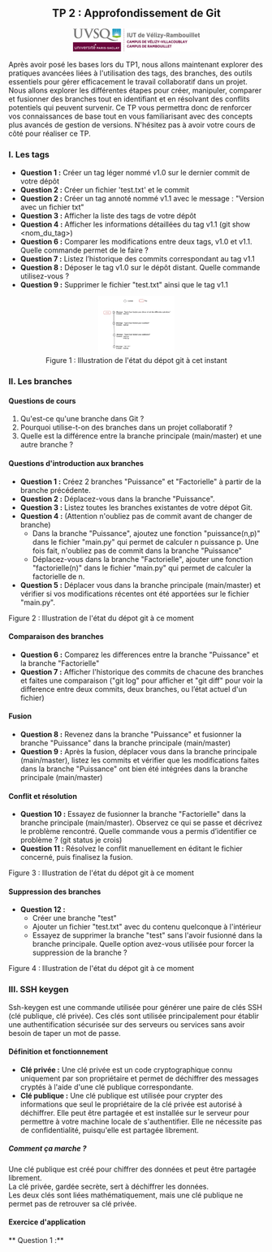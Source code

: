 <div style="text-align: center;">
    <h2>TP 2 : Approfondissement de Git</h2>
    <img src="../ressources/logo_iut.png" alt="Logo IUT" style="width: 250px;"/>
</div>  

Après avoir posé les bases lors du TP1, nous allons maintenant explorer des pratiques avancées
liées à l'utilisation des tags, des branches, des outils essentiels pour gérer efficacement le travail collaboratif dans un projet.
Nous allons explorer les différentes étapes pour créer, manipuler, comparer et fusionner des branches tout en identifiant
et en résolvant des conflits potentiels qui peuvent survenir. Ce TP vous permettra donc de renforcer vos connaissances de base tout en vous familiarisant 
avec des concepts plus avancés de gestion de versions. N'hésitez pas à avoir votre cours de côté pour réaliser ce TP.

### I. Les tags
* **Question 1 :** Créer un tag léger nommé v1.0 sur le dernier commit de votre dépôt
* **Question 2 :** Créer un fichier 'test.txt' et le commit
* **Question 2 :** Créer un tag annoté nommé v1.1 avec le message : "Version avec un fichier txt"
* **Question 3 :** Afficher la liste des tags de votre dépôt
* **Question 4 :** Afficher les informations détaillées du tag v1.1 (git show <nom_du_tag>)
* **Question 6 :** Comparer les modifications entre deux tags, v1.0 et v1.1. Quelle commande permet de le faire ?
* **Question 7 :** Listez l’historique des commits correspondant au tag v1.1
* **Question 8 :** Déposer le tag v1.0 sur le dépôt distant. Quelle commande utilisez-vous ?
* **Question 9 :** Supprimer le fichier "test.txt" ainsi que le tag v1.1

<div style="text-align: center;">
    <img src="../ressources/Figure1.jpg" style="width: 150px;"/>
    <br>
    Figure 1 : Illustration de l'état du dépot git à cet instant
</div>


### II. Les branches

#### Questions de cours
1. Qu'est-ce qu'une branche dans Git ?
2. Pourquoi utilise-t-on des branches dans un projet collaboratif ?
3. Quelle est la différence entre la branche principale (main/master) et une autre branche ?

#### Questions d'introduction aux branches
* **Question 1 :** Créez 2 branches "Puissance" et "Factorielle" à partir de la branche précédente.
* **Question 2 :** Déplacez-vous dans la branche "Puissance".
* **Question 3 :** Listez toutes les branches existantes de votre dépot Git.
* **Question 4 :** (Attention n'oubliez pas de commit avant de changer de branche)
  - Dans la branche "Puissance", ajoutez une fonction "puissance(n,p)" dans le fichier "main.py" qui permet de calculer n puissance p. Une fois fait, n'oubliez pas de commit dans la branche "Puissance"
  - Déplacez-vous dans la branche "Factorielle", ajouter une fonction "factorielle(n)" dans le fichier "main.py" qui permet de calculer la factorielle de n.
* **Question 5 :** Déplacer vous dans la branche principale (main/master) et vérifier si vos modifications récentes ont été apportées sur le fichier "main.py".

Figure 2 : Illustration de l'état du dépot git à ce moment

#### Comparaison des branches
* **Question 6 :** Comparez les differences entre la branche "Puissance" et la branche "Factorielle"
* **Question 7 :** Afficher l'historique des commits de chacune des branches et faites une comparaison ("git log" pour afficher et "git diff" pour voir la difference entre deux commits, deux branches, ou l’état actuel d'un fichier)

#### Fusion
* **Question 8 :** Revenez dans la branche "Puissance" et fusionner la branche "Puissance" dans la branche principale (main/master)
* **Question 9 :** Après la fusion, déplacer vous dans la branche principale (main/master), listez les commits et vérifier que les modifications faites dans la branche "Puissance" ont bien été intégrées dans la branche principale (main/master)

#### Conflit et résolution
* **Question 10 :** Essayez de fusionner la branche "Factorielle" dans la branche principale (main/master). Observez ce qui se passe et décrivez le problème rencontré. Quelle commande vous a permis d’identifier ce problème ? (git status je crois)
* **Question 11 :** Résolvez le conflit manuellement en éditant le fichier concerné, puis finalisez la fusion.

Figure 3 : Illustration de l'état du dépot git à ce moment

#### Suppression des branches
* **Question 12 :** 
  - Créer une branche "test" 
  - Ajouter un fichier "test.txt" avec du contenu quelconque à l'intérieur
  - Essayez de supprimer la branche "test" sans l'avoir fusionné dans la branche principale. Quelle option avez-vous utilisée pour forcer la suppression de la branche ?

Figure 4 : Illustration de l'état du dépot git à ce moment

### III. SSH keygen

Ssh-keygen est une commande utilisée pour générer une paire de clés SSH (clé publique, clé privée).
Ces clés sont utilisée principalement pour établir une authentification sécurisée sur des serveurs ou services
sans avoir besoin de taper un mot de passe.

#### Définition et fonctionnement

* **Clé privée :** Une clé privée est un code cryptographique connu uniquement par son propriétaire et permet de déchiffrer
  des messages cryptés à l'aide d'une clé publique correspondante.
* **Clé publique :** Une clé publique est utilisée pour crypter des informations que seul le propriétaire de la clé privée
  est autorisé à déchiffrer. Elle peut être partagée et est installée sur le serveur pour permettre à votre machine locale de s'authentifier.
  Elle ne nécessite pas de confidentialité, puisqu'elle est partagée librement.

##### Comment ça marche ?
Une clé publique est créé pour chiffrer des données et peut être partagée librement.<br>
La clé privée, gardée secrète, sert à déchiffrer les données.<br>
Les deux clés sont liées mathématiquement, mais une clé publique ne permet pas de retrouver sa clé privée.<br>

#### Exercice d'application

** Question 1 :** 